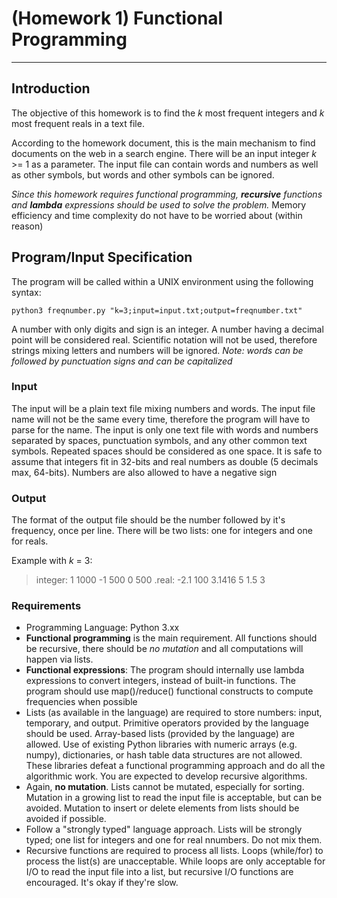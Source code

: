 # (Homework 1) Functional Programming
---

## Introduction
The objective of this homework is to find the *k* most frequent integers and *k* most frequent reals in a text file.

According to the homework document, this is the main mechanism to find documents on the web in a search engine.
There will be an input integer *k* >= 1 as a parameter.
The input file can contain words and numbers as well as other symbols, but words and other symbols can be ignored.

*Since this homework requires functional programming, **recursive** functions and **lambda** expressions should be used to solve the problem.*
Memory efficiency and time complexity do not have to be worried about (within reason)

## Program/Input Specification
The program will be called within a UNIX environment using the following syntax:
```shell
python3 freqnumber.py "k=3;input=input.txt;output=freqnumber.txt"
```

A number with only digits and sign is an integer.
A number having a decimal point will be considered real.
Scientific notation will not be used, therefore strings mixing letters and numbers will be ignored.
*Note: words can be followed by punctuation signs and can be capitalized*

### Input
The input will be a plain text file mixing numbers and words. The input file name will not be the same every time, therefore the program will have to parse for the name.
The input is only one text file with words and numbers separated by spaces, punctuation symbols, and any other common text symbols.
Repeated spaces should be considered as one space.
It is safe to assume that integers fit in 32-bits and real numbers as double (5 decimals max, 64-bits).
Numbers are also allowed to have a negative sign

### Output
The format of the output file should be the number followed by it's frequency, once per line.
There will be two lists: one for integers and one for reals.

Example with *k* = 3:
> integer:
> 1 1000
> -1 500
> 0 500
> .real:
> -2.1 100
> 3.1416 5
> 1.5 3

### Requirements
- Programming Language: Python 3.xx
- **Functional programming** is the main requirement. All functions should be recursive, there should be *no mutation* and all computations will happen via lists.
- **Functional expressions**: The program should internally use lambda expressions to convert integers, instead of built-in functions. The program should use map()/reduce() functional constructs to compute frequencies when possible
- Lists (as available in the language) are required to store numbers: input, temporary, and output. Primitive operators provided by the language should be used. Array-based lists (provided by the language) are allowed.
   Use of existing Python libraries with numeric arrays (e.g. numpy), dictionaries, or hash table data structures are not allowed. These libraries defeat a functional programming approach and do all the algorithmic work.
   You are expected to develop recursive algorithms.
- Again, **no mutation**. Lists cannot be mutated, especially for sorting. Mutation in a growing list to read the input file is acceptable, but can be avoided. Mutation to insert or delete elements from lists should be avoided if possible.
- Follow a "strongly typed" language approach. Lists will be strongly typed; one list for integers and one for real nnumbers. Do not mix them.
- Recursive functions are required to process all lists. Loops (while/for) to process the list(s) are unacceptable.
   While loops are only acceptable for I/O to read the input file into a list, but recursive I/O functions are encouraged. It's okay if they're slow.